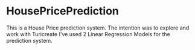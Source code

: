 # HousePricePrediction
This is a House Price prediction system. The intention was to explore and work with Turicreate
I've used 2 Linear Regression Models for the prediction system.
